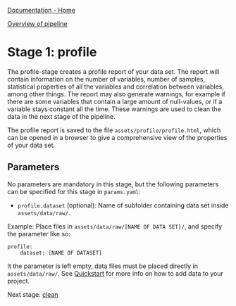 [Documentation - Home](../index.md)

[Overview of pipeline](03_pipeline.md)

# Stage 1: profile

The profile-stage creates a profile report of your data set. The report will
contain information on the number of variables, number of samples, statistical
properties of all the variables and correlation between variables, among other
things. The report may also generate warnings, for example if there are some
variables that contain a large amount of null-values, or if a variable stays
constant all the time. These warnings are used to clean the data in the next
stage of the pipeline.

The profile report is saved to the file `assets/profile/profile.html`, which
can be opened in a browser to give a comprehensive view of the properties of
your data set.

## Parameters

No parameters are mandatory in this stage, but the following parameters can
be specified for this stage in `params.yaml`:

- `profile.dataset` (optional): Name of subfolder containing data set inside `assets/data/raw/`.

Example: Place files in `assets/data/raw/[NAME OF DATA SET]/`, and specify the
parameter like so:

```
profile:
    dataset: [NAME OF DATASET]
```

It the parameter is left empty, data files must be placed directly in
`assets/data/raw/`. See
[Quickstart](02_quickstart.md)
for more info on how to add data to your project.


Next stage: [clean](02_clean.md)
